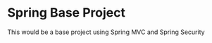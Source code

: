 Spring Base Project
=============

This would be a base project using Spring MVC and Spring Security
